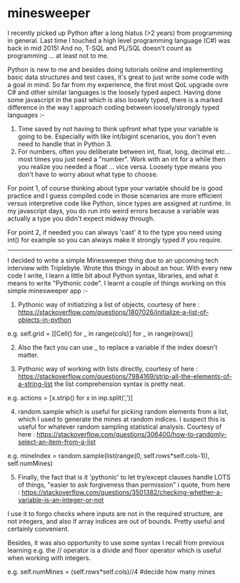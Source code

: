 # minesweeper

I recently picked up Python after a long hiatus (>2 years) from programming in general. Last time I touched a high level programming language (C#) was back in mid 2015! And no, T-SQL and PL/SQL doesn't count as programming ... at least not to me.

Python is new to me and besides doing tutorials online and implementing basic data structures and test cases, it's great to just write some code with a goal in mind. So far from my experience, the first most QoL upgrade ovre C# and other similar languages is the loosely typed aspect. Having done some javascript in the past which is also loosely typed, there is a marked difference in the way I approach coding between loosely/strongly typed languages :-

1) Time saved by not having to think upfront what type your variable is going to be. Especially with like int/bigint scenarios, you don't even need to handle that in Python 3.
2) For numbers, often you deliberate between int, float, long, decimal etc... most times you just need a "number". Work with an int for a while then you realize you needed a float ... vice versa. Loosely type means you don't have to worry about what type to choose.

For point 1, of course thinking about type your variable should be is good practice and I guess compiled code in those scenarios are more efficient versus interpretive code like Python, since types are assigned at runtime. In my javascript days, you do run into weird errors because a variable was actually a type you didn't expect midway through.

For point 2, if needed you can always 'cast' it to the type you need using int() for example so you can always make it strongly typed if you require.

--------

I decided to write a simple Minesweeper thing  due to an upcoming tech interview with Triplebyte. Wrote this thingy in about an hour. With every new code I write, I learn a little bit about Python syntax, libraries, and what it means to write "Pythonic code". I learnt a couple of things working on this simple minesweeper app :-

1) Pythonic way of initiatizing a list of objects, courtesy of here : https://stackoverflow.com/questions/1807026/initialize-a-list-of-objects-in-python

e.g. self.grid = [[Cell() for _ in range(cols)] for _ in range(rows)]

2) Also the fact you can use _ to replace a variable if the index doesn't matter.

3) Pythonic way of working with lists directly, courtesy of here : https://stackoverflow.com/questions/7984169/strip-all-the-elements-of-a-string-list the list comprehension syntax is pretty neat.

e.g. actions = [x.strip() for x in inp.split(',')]

4) random.sample which is useful for picking random elements from a list, which I used to generate the mines at random indices. I suspect this is useful for whatever random sampling statistical analysis. Courtesy of here : https://stackoverflow.com/questions/306400/how-to-randomly-select-an-item-from-a-list

e.g. mineIndex = random.sample(list(range(0, self.rows*self.cols-1)), self.numMines)

5) Finally, the fact that is it 'pythonic' to let try/except clauses handle LOTS of things, "easier to ask forgiveness than permission" i quote, from here : https://stackoverflow.com/questions/3501382/checking-whether-a-variable-is-an-integer-or-not

I use it to forgo checks where inputs are not in the required structure, are not integers, and also if array indices are out of bounds. Pretty useful and certainly convenient.

Besides, it was also opportunity to use some syntax I recall from previous learning e.g. the // operator is a divide and floor operator which is useful when working with integers.

e.g. self.numMines = (self.rows*self.cols)//4 #decide how many mines
